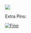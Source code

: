 ![](https://komarev.com/ghpvc/?username=05st)

Extra Pins:

[![Fino](https://github-readme-stats.vercel.app/api/pin/?username=05st&repo=fino)](https://github.com/05st/fino)

<!--
**05st/05st** is a ✨ _special_ ✨ repository because its `README.md` (this file) appears on your GitHub profile.

Here are some ideas to get you started:

- 🔭 I’m currently working on ...
- 🌱 I’m currently learning ...
- 👯 I’m looking to collaborate on ...
- 🤔 I’m looking for help with ...
- 💬 Ask me about ...
- 📫 How to reach me: ...
- 😄 Pronouns: ...
- ⚡ Fun fact: ...
-->
